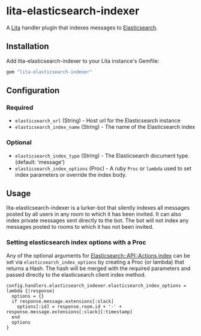 # lita-elasticsearch-indexer

A [Lita](https://www.lita.io/) handler plugin that indexes messages to
[Elasticsearch](https://www.elastic.co/).

## Installation

Add lita-elasticsearch-indexer to your Lita instance's Gemfile:

``` ruby
gem "lita-elasticsearch-indexer"
```

## Configuration

### Required
* `elasticsearch_url` (String) - Host url for the Elasticsearch instance
* `elasticsearch_index_name` (String) - The name of the Elasticsearch index

### Optional
* `elasticsearch_index_type` (String) - The
  Elasticsearch document type. (default: 'message')
* `elasticsearch_index_options` (Proc) - A ruby `Proc` or `lambda` used to set index parameters or override the index body.

## Usage

lita-elasticsearch-indexer is a lurker-bot that silently indexes all messages posted
by all users in any room to which it has been invited. It can also index
private messages sent directly to the bot. The bot will not index any messages
posted to rooms to which it has not been invited.

### Setting elasticsearch index options with a Proc

Any of the optional arguments for [Elasticsearch::API::Actions index](http://www.rubydoc.info/gems/elasticsearch-api/Elasticsearch/API/Actions#index-instance_method) can be set via `elasticsearch_index_options` by creating a Proc
(or lambda) that returns a Hash. The hash will be merged with the required
parameters and passed directly to the elasticsearch client index method.

```
config.handlers.elasticsearch_indexer.elasticsearch_index_options = lambda {|response|
  options = {}
  if response.message.extensions[:slack]
    options[:id] = response.room.id + '-' + response.message.extensions[:slack][:timestamp]
  end
  options
}
```
